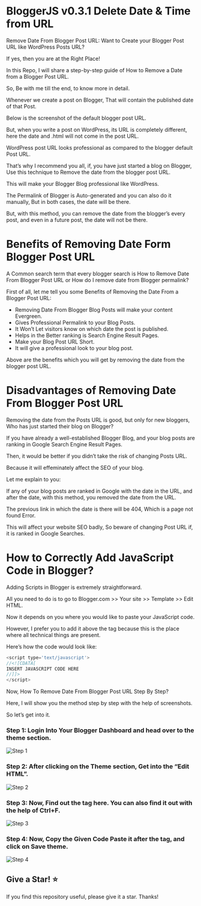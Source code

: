 # BloggerJS v0.3.1 Delete Date & Time from URL

Remove Date From Blogger Post URL: Want to Create your Blogger Post URL like WordPress Posts URL?

If yes, then you are at the Right Place!

In this Repo, I will share a step-by-step guide of How to Remove a Date from a Blogger Post URL.

So, Be with me till the end, to know more in detail.

Whenever we create a post on Blogger, That will contain the published date of that Post. 

Below is the screenshot of the default blogger post URL.

But, when you write a post on WordPress, its URL is completely different, here the date and .html will not come in the post URL.

WordPress post URL looks professional as compared to the blogger default Post URL. 

That’s why I recommend you all, if, you have just started a blog on Blogger,
Use this technique to Remove the date from the blogger post URL. 

This will make your Blogger Blog professional like WordPress.

The Permalink of Blogger is Auto-generated and you can also do it manually, But in both cases, the date will be there.

But, with this method, you can remove the date from the blogger’s every post, and even in a future post, the date will not be there.

# Benefits of Removing Date Form Blogger Post URL
A Common search term that every blogger search is How to Remove Date From Blogger Post URL or How do I remove date from Blogger permalink?

First of all, let me tell you some Benefits of Removing the Date From a Blogger Post URL:

* Removing Date From Blogger Blog Posts will make your content Evergreen.
* Gives Professional Permalink to your Blog Posts.
* It Won’t Let visitors know on which date the post is published.
* Helps in the Better ranking is Search Engine Result Pages.
* Make your Blog Post URL Short.
* It will give a professional look to your blog post.
  
Above are the benefits which you will get by removing the date from the blogger post URL.

# Disadvantages of Removing Date From Blogger Post URL
Removing the date from the Posts URL is good, but only for new bloggers, Who has just started their blog on Blogger?

If you have already a well-established Blogger Blog, and your blog posts are ranking in Google Search Engine Result Pages.

Then, it would be better if you didn’t take the risk of changing Posts URL.

Because it will effeminately affect the SEO of your blog.

Let me explain to you:

If any of your blog posts are ranked in Google with the date in the URL, and after the date, with this method, you removed the date from the URL.

The previous link in which the date is there will be 404, Which is a page not found Error.

This will affect your website SEO badly, So beware of changing Post URL if, it is ranked in Google Searches.

# How to Correctly Add JavaScript Code in Blogger?

Adding Scripts in Blogger is extremely straightforward.

All you need to do is to go to Blogger.com >> Your site >> Template >> Edit HTML. 

Now it depends on you where you would like to paste your JavaScript code. 

However, I prefer you to add it above the </head> tag because this is the place where all technical things are present. 

Here’s how the code would look like:

```js
<script type='text/javascript'>
//<![CDATA[
INSERT JAVASCRIPT CODE HERE
//]]>
</script>
```

Now, How To Remove Date From Blogger Post URL Step By Step?

Here, I will show you the method step by step with the help of screenshots.

So let’s get into it.
### Step 1: Login Into Your Blogger Dashboard and head over to the theme section.
![Step 1](./apply-step-1.png)
### Step 2: After clicking on the Theme section, Get into the “Edit HTML”.
![Step 2](./apply-step-2.png)
### Step 3: Now, Find out the <head> tag here. You can also find it out with the help of Ctrl+F.
![Step 3](./apply-step-3.png)
### Step 4: Now, Copy the Given Code Paste it after the <head> tag, and click on Save theme.
![Step 4](./apply-step-4.png)

## Give a Star! ⭐️
If you find this repository useful, please give it a star. Thanks!
